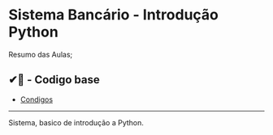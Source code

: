 
# Sistema Bancário - Introdução Python

Resumo das Aulas;

## ✔📕 - Codigo base

- [Condigos](https://github.com/JotaJeronimo/Sinstema_Banco_DIO/blob/main/Sistema%20Bancario.py)

-------------------------------------------------------
Sistema, basico de introdução a Python.

